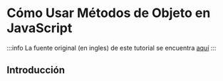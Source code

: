 # Cómo Usar Métodos de Objeto en JavaScript

:::info
La fuente original (en ingles) de este tutorial se encuentra [aquí](https://www.digitalocean.com/community/tutorials/how-to-use-object-methods-in-javascript)
:::

## Introducción


